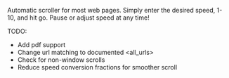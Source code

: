 Automatic scroller for most web pages. Simply enter the desired speed, 1-10, and hit go. Pause or adjust speed at any time!

TODO:
- Add pdf support
- Change url matching to documented \<all_urls\>
- Check for non-window scrolls
- Reduce speed conversion fractions for smoother scroll
